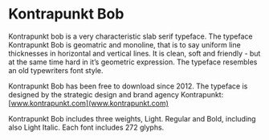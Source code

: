 # Kontrapunkt Bob

Kontrapunkt bob is a very characteristic slab serif typeface. The typeface Kontrapunkt Bob is geomatric and  monoline,  that is to say uniform line thicknesses in horizontal and vertical lines. It is clean, soft and friendly - but at the same time hard in it’s geometric expression. The typeface resembles an old typewriters font style.

Kontrapunkt Bob has been free to download since 2012. The typeface is designed by the strategic design and brand agency Kontrapunkt: [www.kontrapunkt.com](www.kontrapunkt.com)

Kontrapunkt Bob includes three weights, Light. Regular and Bold, including also Light Italic.
Each font includes 272 glyphs.
